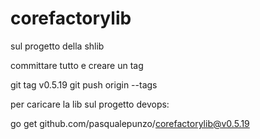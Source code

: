 # corefactorylib

sul progetto della shlib

committare tutto e creare un tag

git tag v0.5.19
git push origin --tags

per caricare la lib sul progetto devops:

go get github.com/pasqualepunzo/corefactorylib@v0.5.19
